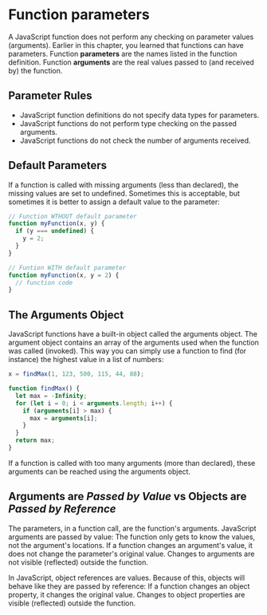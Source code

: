 # Function parameters

A JavaScript function does not perform any checking on parameter values (arguments). Earlier in this chapter, you learned that functions can have parameters. Function **parameters** are the names listed in the function definition. Function **arguments** are the real values passed to (and received by) the function.

## Parameter Rules

- JavaScript function definitions do not specify data types for parameters.
- JavaScript functions do not perform type checking on the passed arguments.
- JavaScript functions do not check the number of arguments received.

## Default Parameters

If a function is called with missing arguments (less than declared), the missing values are set to undefined. Sometimes this is acceptable, but sometimes it is better to assign a default value to the parameter:

```js
// Function WTHOUT default parameter
function myFunction(x, y) {
  if (y === undefined) {
    y = 2;
  }
}

// Funtion WITH default parameter
function myFunction(x, y = 2) {
  // function code
}
```

## The Arguments Object

JavaScript functions have a built-in object called the arguments object. The argument object contains an array of the arguments used when the function was called (invoked). This way you can simply use a function to find (for instance) the highest value in a list of numbers:

```js
x = findMax(1, 123, 500, 115, 44, 88);

function findMax() {
  let max = -Infinity;
  for (let i = 0; i < arguments.length; i++) {
    if (arguments[i] > max) {
      max = arguments[i];
    }
  }
  return max;
}
```

If a function is called with too many arguments (more than declared), these arguments can be reached using the arguments object.

## Arguments are _Passed by Value_ vs Objects are _Passed by Reference_

The parameters, in a function call, are the function's arguments. JavaScript arguments are passed by value: The function only gets to know the values, not the argument's locations. If a function changes an argument's value, it does not change the parameter's original value. Changes to arguments are not visible (reflected) outside the function.

In JavaScript, object references are values. Because of this, objects will behave like they are passed by reference: If a function changes an object property, it changes the original value. Changes to object properties are visible (reflected) outside the function.
